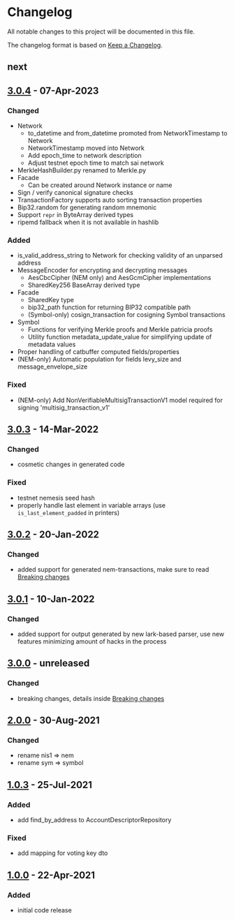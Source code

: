 # Changelog
All notable changes to this project will be documented in this file.

The changelog format is based on [Keep a Changelog](https://keepachangelog.com/en/1.0.0/).

## next

## [3.0.4] - 07-Apr-2023

### Changed
 - Network
   - to_datetime and from_datetime promoted from NetworkTimestamp to Network
   - NetworkTimestamp moved into Network
   - Add epoch_time to network description
   - Adjust testnet epoch time to match sai network
 - MerkleHashBuilder.py renamed to Merkle.py
 - Facade
   - Can be created around Network instance or name
 - Sign / verify canonical signature checks
 - TransactionFactory supports auto sorting transaction properties
 - Bip32.random for generating random mnemonic
 - Support `repr` in ByteArray derived types
 - ripemd fallback when it is not available in hashlib

### Added
 - is_valid_address_string to Network for checking validity of an unparsed address
 - MessageEncoder for encrypting and decrypting messages
   - AesCbcCipher (NEM only) and AesGcmCipher implementations
   - SharedKey256 BaseArray derived type
 - Facade
   - SharedKey type
   - bip32_path function for returning BIP32 compatible path
   - (Symbol-only) cosign_transaction for cosigning Symbol transactions
 - Symbol
   - Functions for verifying Merkle proofs and Merkle patricia proofs
   - Utility function metadata_update_value for simplifying update of metadata values
 - Proper handling of catbuffer computed fields/properties
 - (NEM-only) Automatic population for fields levy_size and message_envelope_size

### Fixed
 - (NEM-only) Add NonVerifiableMultisigTransactionV1 model required for signing 'multisig_transaction_v1'

## [3.0.3] - 14-Mar-2022

### Changed
 - cosmetic changes in generated code

### Fixed
 - testnet nemesis seed hash
 - properly handle last element in variable arrays (use `is_last_element_padded` in printers)

## [3.0.2] - 20-Jan-2022

### Changed
 - added support for generated nem-transactions, make sure to read [Breaking changes](BREAKING-CHANGES.md)

## [3.0.1] - 10-Jan-2022

### Changed
 - added support for output generated by new lark-based parser, use new features minimizing amount of hacks in the process

## [3.0.0] - unreleased

### Changed
 - breaking changes, details inside [Breaking changes](BREAKING-CHANGES.md)

## [2.0.0] - 30-Aug-2021

### Changed
 - rename nis1 => nem
 - rename sym => symbol

## [1.0.3] - 25-Jul-2021

### Added
 - add find_by_address to AccountDescriptorRepository

### Fixed
 - add mapping for voting key dto

## [1.0.0] - 22-Apr-2021

### Added
 - initial code release

[3.0.4]: https://github.com/symbol/sdk-python/compare/v3.0.3...v3.0.4
[3.0.3]: https://github.com/symbol/sdk-python/compare/v3.0.2...v3.0.3
[3.0.2]: https://github.com/symbol/sdk-python/compare/v3.0.1...v3.0.2
[3.0.1]: https://github.com/symbol/sdk-python/compare/v3.0.0...v3.0.1
[3.0.0]: https://github.com/symbol/sdk-python/compare/v2.0.0...v3.0.0
[2.0.0]: https://github.com/symbol/sdk-python/compare/v1.0.3...v2.0.0
[1.0.3]: https://github.com/symbol/sdk-python/compare/v1.0.0...v1.0.3
[1.0.0]: https://github.com/symbol/sdk-python/releases/tag/v1.0.0
